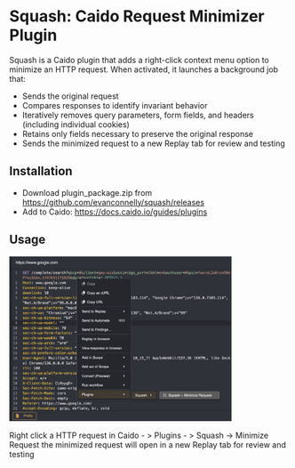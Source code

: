 # Squash: Caido Request Minimizer Plugin

Squash is a Caido plugin that adds a right-click context menu option to minimize an HTTP request. When activated, it launches a background job that:
- Sends the original request
- Compares responses to identify invariant behavior
- Iteratively removes query parameters, form fields, and headers (including individual cookies)
- Retains only fields necessary to preserve the original response
- Sends the minimized request to a new Replay tab for review and testing

## Installation
- Download plugin_package.zip from https://github.com/evanconnelly/squash/releases
- Add to Caido: https://docs.caido.io/guides/plugins

## Usage
<img src="/assets/menu.png" alt="Menu Image" width="400">

Right click a HTTP request in Caido - > Plugins - > Squash -> Minimize Request
the minimized request will open in a new Replay tab for review and testing
